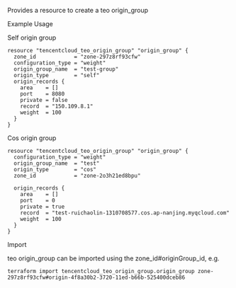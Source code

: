 Provides a resource to create a teo origin_group

Example Usage

Self origin group

```hcl
resource "tencentcloud_teo_origin_group" "origin_group" {
  zone_id            = "zone-297z8rf93cfw"
  configuration_type = "weight"
  origin_group_name  = "test-group"
  origin_type        = "self"
  origin_records {
    area    = []
    port    = 8080
    private = false
    record  = "150.109.8.1"
    weight  = 100
  }
}

```

Cos origin group

```hcl
resource "tencentcloud_teo_origin_group" "origin_group" {
  configuration_type = "weight"
  origin_group_name  = "test"
  origin_type        = "cos"
  zone_id            = "zone-2o3h21ed8bpu"

  origin_records {
    area    = []
    port    = 0
    private = true
    record  = "test-ruichaolin-1310708577.cos.ap-nanjing.myqcloud.com"
    weight  = 100
  }
}
```
Import

teo origin_group can be imported using the zone_id#originGroup_id, e.g.
````
terraform import tencentcloud_teo_origin_group.origin_group zone-297z8rf93cfw#origin-4f8a30b2-3720-11ed-b66b-525400dceb86
````